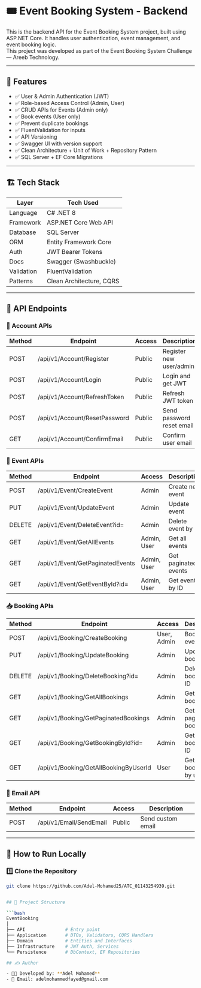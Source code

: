 # 🎟️ Event Booking System - Backend

This is the backend API for the Event Booking System project, built using ASP.NET Core. It handles user authentication, event management, and event booking logic.  
This project was developed as part of the Event Booking System Challenge — Areeb Technology.

---

## 📌 Features

- ✅ User & Admin Authentication (JWT)
- ✅ Role-based Access Control (Admin, User)
- ✅ CRUD APIs for Events (Admin only)
- ✅ Book events (User only)
- ✅ Prevent duplicate bookings
- ✅ FluentValidation for inputs
- ✅ API Versioning
- ✅ Swagger UI with version support
- ✅ Clean Architecture + Unit of Work + Repository Pattern
- ✅ SQL Server + EF Core Migrations

---

## 🏗️ Tech Stack

| Layer        | Tech Used                     |
|--------------|-------------------------------|
| Language     | C# .NET 8                     |
| Framework    | ASP.NET Core Web API          |
| Database     | SQL Server                    |
| ORM          | Entity Framework Core         |
| Auth         | JWT Bearer Tokens             |
| Docs         | Swagger (Swashbuckle)         |
| Validation   | FluentValidation              |
| Patterns     | Clean Architecture, CQRS      |

---

## 📄 API Endpoints

### 🔐 Account APIs

| Method | Endpoint                            | Access   | Description                  |
|--------|-------------------------------------|----------|------------------------------|
| POST   | /api/v1/Account/Register            | Public   | Register new user/admin      |
| POST   | /api/v1/Account/Login               | Public   | Login and get JWT            |
| POST   | /api/v1/Account/RefreshToken        | Public   | Refresh JWT token            |
| POST   | /api/v1/Account/ResetPassword       | Public   | Send password reset email    |
| GET    | /api/v1/Account/ConfirmEmail        | Public   | Confirm user email           |

### 📅 Event APIs

| Method | Endpoint                            | Access        | Description             |
|--------|-------------------------------------|----------------|-------------------------|
| POST   | /api/v1/Event/CreateEvent           | Admin         | Create new event        |
| PUT    | /api/v1/Event/UpdateEvent           | Admin         | Update event            |
| DELETE | /api/v1/Event/DeleteEvent?id=       | Admin         | Delete event by ID      |
| GET    | /api/v1/Event/GetAllEvents          | Admin, User   | Get all events          |
| GET    | /api/v1/Event/GetPaginatedEvents    | Admin, User   | Get paginated events    |
| GET    | /api/v1/Event/GetEventById?id=      | Admin, User   | Get event by ID         |

### 📥 Booking APIs

| Method | Endpoint                                  | Access       | Description                    |
|--------|-------------------------------------------|--------------|--------------------------------|
| POST   | /api/v1/Booking/CreateBooking             | User, Admin  | Book a new event               |
| PUT    | /api/v1/Booking/UpdateBooking             | Admin        | Update a booking               |
| DELETE | /api/v1/Booking/DeleteBooking?id=         | Admin        | Delete a booking by ID         |
| GET    | /api/v1/Booking/GetAllBookings            | Admin        | Get all bookings               |
| GET    | /api/v1/Booking/GetPaginatedBookings      | Admin        | Get paginated bookings         |
| GET    | /api/v1/Booking/GetBookingById?id=        | Admin        | Get booking by ID              |
| GET    | /api/v1/Booking/GetAllBookingByUserId     | User         | Get all bookings by user ID    |

### 📧 Email API

| Method | Endpoint                        | Access   | Description         |
|--------|----------------------------------|----------|---------------------|
| POST   | /api/v1/Email/SendEmail         | Public   | Send custom email   |

---

## 🧪 How to Run Locally

### 1️⃣ Clone the Repository

```bash
git clone https://github.com/Adel-Mohamed25/ATC_01143254939.git


## 🧩 Project Structure

```bash
EventBooking
│
├── API               # Entry point
├── Application       # DTOs, Validators, CQRS Handlers
├── Domain            # Entities and Interfaces
├── Infrastructure    # JWT Auth, Services
└── Persistence       # DbContext, EF Repositories

## ✍️ Author

- 👨‍💻 Developed by: **Adel Mohamed**
- 📧 Email: adelmohammedfayed@gmail.com



